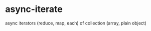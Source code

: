 async-iterate
=============

async iterators (reduce, map, each) of collection (array, plain object)
